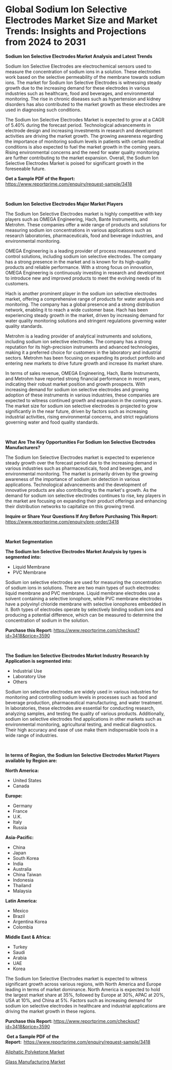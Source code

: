 <p><h1>Global Sodium Ion Selective Electrodes Market Size and Market Trends: Insights and Projections from 2024 to 2031</h1></p><p><strong>Sodium Ion Selective Electrodes Market Analysis and Latest Trends</strong></p>
<p><p>Sodium Ion Selective Electrodes are electrochemical sensors used to measure the concentration of sodium ions in a solution. These electrodes work based on the selective permeability of the membrane towards sodium ions. The market for Sodium Ion Selective Electrodes is witnessing steady growth due to the increasing demand for these electrodes in various industries such as healthcare, food and beverages, and environmental monitoring. The rise in chronic diseases such as hypertension and kidney disorders has also contributed to the market growth as these electrodes are used in diagnosing such conditions.</p><p>The Sodium Ion Selective Electrodes Market is expected to grow at a CAGR of 5.40% during the forecast period. Technological advancements in electrode design and increasing investments in research and development activities are driving the market growth. The growing awareness regarding the importance of monitoring sodium levels in patients with certain medical conditions is also expected to fuel the market growth in the coming years. Rising environmental concerns and the need for water quality monitoring are further contributing to the market expansion. Overall, the Sodium Ion Selective Electrodes Market is poised for significant growth in the foreseeable future.</p></p>
<p><strong>Get a Sample PDF of the Report:&nbsp;</strong> <a href="https://www.reportprime.com/enquiry/request-sample/3418">https://www.reportprime.com/enquiry/request-sample/3418</a></p>
<p>&nbsp;</p>
<p><strong>Sodium Ion Selective Electrodes Major Market Players</strong></p>
<p><p>The Sodium Ion Selective Electrodes market is highly competitive with key players such as OMEGA Engineering, Hach, Bante Instruments, and Metrohm. These companies offer a wide range of products and solutions for measuring sodium ion concentrations in various applications such as research laboratories, pharmaceuticals, food and beverage industries, and environmental monitoring.</p><p>OMEGA Engineering is a leading provider of process measurement and control solutions, including sodium ion selective electrodes. The company has a strong presence in the market and is known for its high-quality products and reliable performance. With a strong focus on innovation, OMEGA Engineering is continuously investing in research and development to introduce new and improved products to meet the evolving needs of its customers.</p><p>Hach is another prominent player in the sodium ion selective electrodes market, offering a comprehensive range of products for water analysis and monitoring. The company has a global presence and a strong distribution network, enabling it to reach a wide customer base. Hach has been experiencing steady growth in the market, driven by increasing demand for water quality monitoring solutions and stringent regulations governing water quality standards.</p><p>Metrohm is a leading provider of analytical instruments and solutions, including sodium ion selective electrodes. The company has a strong reputation for its high-precision instruments and advanced technologies, making it a preferred choice for customers in the laboratory and industrial sectors. Metrohm has been focusing on expanding its product portfolio and entering new markets to drive future growth and increase its market share.</p><p>In terms of sales revenue, OMEGA Engineering, Hach, Bante Instruments, and Metrohm have reported strong financial performance in recent years, indicating their robust market position and growth prospects. With increasing demand for sodium ion selective electrodes and growing adoption of these instruments in various industries, these companies are expected to witness continued growth and expansion in the coming years. The market size for sodium ion selective electrodes is projected to grow significantly in the near future, driven by factors such as increasing industrial activities, rising environmental concerns, and strict regulations governing water and food quality standards.</p></p>
<p>&nbsp;</p>
<p><strong>What Are The Key Opportunities For Sodium Ion Selective Electrodes Manufacturers?</strong></p>
<p><p>The Sodium Ion Selective Electrodes market is expected to experience steady growth over the forecast period due to the increasing demand in various industries such as pharmaceuticals, food and beverages, and environmental monitoring. The market is primarily driven by the growing awareness of the importance of sodium ion detection in various applications. Technological advancements and the development of innovative products are also contributing to the market's growth. As the demand for sodium ion selective electrodes continues to rise, key players in the market are focusing on expanding their product offerings and enhancing their distribution networks to capitalize on this growing trend.</p></p>
<p><strong>Inquire or Share Your Questions If Any Before Purchasing This Report:</strong> <a href="https://www.reportprime.com/enquiry/pre-order/3418">https://www.reportprime.com/enquiry/pre-order/3418</a></p>
<p>&nbsp;</p>
<p><strong>Market Segmentation</strong></p>
<p><strong>The Sodium Ion Selective Electrodes Market Analysis by types is segmented into:</strong></p>
<p><ul><li>Liquid Membrane</li><li>PVC Membrane</li></ul></p>
<p><p>Sodium ion selective electrodes are used for measuring the concentration of sodium ions in solutions. There are two main types of such electrodes: liquid membrane and PVC membrane. Liquid membrane electrodes use a solvent containing a selective ionophore, while PVC membrane electrodes have a polyvinyl chloride membrane with selective ionophores embedded in it. Both types of electrodes operate by selectively binding sodium ions and producing a potential difference, which can be measured to determine the concentration of sodium in the solution.</p></p>
<p><strong>Purchase this Report:&nbsp;</strong><a href="https://www.reportprime.com/checkout?id=3418&price=3590">https://www.reportprime.com/checkout?id=3418&price=3590</a></p>
<p>&nbsp;</p>
<p><strong>The Sodium Ion Selective Electrodes Market Industry Research by Application is segmented into:</strong></p>
<p><ul><li>Industrial Use</li><li>Laboratory Use</li><li>Others</li></ul></p>
<p><p>Sodium ion selective electrodes are widely used in various industries for monitoring and controlling sodium levels in processes such as food and beverage production, pharmaceutical manufacturing, and water treatment. In laboratories, these electrodes are essential for conducting research, analyzing samples, and testing the quality of various products. Additionally, sodium ion selective electrodes find applications in other markets such as environmental monitoring, agricultural testing, and medical diagnostics. Their high accuracy and ease of use make them indispensable tools in a wide range of industries.</p></p>
<p>&nbsp;</p>
<p><strong>In terms of Region, the Sodium Ion Selective Electrodes Market Players available by Region are:</strong></p>
<p>
    <p> <strong> North America: </strong>
        <ul>
            <li>United States</li>
            <li>Canada</li>
        </ul>
        </p> 
    <p> <strong> Europe: </strong>
        <ul>
            <li>Germany</li>
            <li>France</li>
            <li>U.K.</li>
            <li>Italy</li>
            <li>Russia</li>
        </ul>
        </p> 
    <p> <strong> Asia-Pacific: </strong>
        <ul>
            <li>China</li>
            <li>Japan</li>
            <li>South Korea</li>
            <li>India</li>
            <li>Australia</li>
            <li>China Taiwan</li>
            <li>Indonesia</li>
            <li>Thailand</li>
            <li>Malaysia</li>
        </ul>
        </p> 
    <p> <strong> Latin America: </strong>
        <ul>
            <li>Mexico</li>
            <li>Brazil</li>
            <li>Argentina Korea</li>
            <li>Colombia</li>
        </ul>
        </p> 
    <p> <strong> Middle East & Africa: </strong>
        <ul>
            <li>Turkey</li>
            <li>Saudi</li>
            <li>Arabia</li>
            <li>UAE</li>
            <li>Korea</li>
        </ul>
    </p>
    </p>
<p><p>The Sodium Ion Selective Electrodes market is expected to witness significant growth across various regions, with North America and Europe leading in terms of market dominance. North America is expected to hold the largest market share at 35%, followed by Europe at 30%, APAC at 20%, USA at 10%, and China at 5%. Factors such as increasing demand for sodium ion selective electrodes in healthcare and industrial applications are driving the market growth in these regions.</p></p>
<p><strong>Purchase this Report: </strong><a href="https://www.reportprime.com/checkout?id=3418&price=3590">https://www.reportprime.com/checkout?id=3418&price=3590</a></p>
<p>&nbsp;<strong>Get a Sample PDF of the Report:&nbsp;&nbsp;</strong><a href="https://www.reportprime.com/enquiry/request-sample/3418">https://www.reportprime.com/enquiry/request-sample/3418</a></p>
<p><strong></strong></p>
<p><p><a href="https://five-trouble-98a.notion.site/Aliphatic-Polyketone-Market-Size-Reflecting-a-Forecast-Till-2031-Market-By-Type-By-Application-and-5ac416a3e931486c80c342af510eb336">Aliphatic Polyketone Market</a></p><p><a href="https://nifty-kite-d51.notion.site/Glass-Manufacturing-Market-Provides-Detailed-Segmentation-of-this-Market-based-on-Type-Application--0056dad64a5640e88a8ce2a980402233">Glass Manufacturing Market</a></p></p>